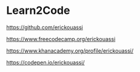 # Learn2Code

https://github.com/erickouassi

https://www.freecodecamp.org/erickouassi

https://www.khanacademy.org/profile/erickouassi/

https://codepen.io/erickouassi/
